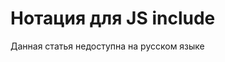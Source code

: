 <!--
{
    "title": "Нотация для JS include",
    "createDate": "08-09-2013",
    "editDate": "",
    "summary": "borschik может объединять JS файлы, однако для этого в JavaScript не существует стандартных методов. Данная статья описывает синтаксис JS include для borschik.",
    "thumbnail": "",
    "authors": ["androsov-alexey"],
    "tags": ["tools", "borschik"],
    "translators": [],
    "type": "tools"
}
#META_LABEL-->

# Нотация для JS include

Данная статья недоступна на русском языке
